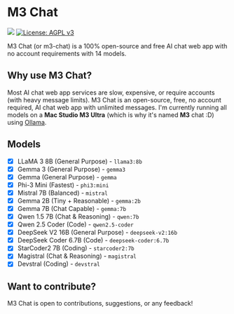 # M3 Chat
![](https://vercelbadge.vercel.app/api/myferr/m3-chat)
[![License: AGPL v3](https://img.shields.io/github/license/m3-chat/frontend?style=flat-square)](./LICENSE)

M3 Chat (or m3-chat) is a 100% open-source and free AI chat web app with no account requirements with 14 models.

## Why use M3 Chat?
Most AI chat web app services are slow, expensive, or require accounts (with heavy message limits). M3 Chat is an open-source, free, no account required, AI chat web app with unlimited messages.
I'm currently running all models on a **Mac Studio M3 Ultra** (which is why it's named **M3** chat :D) using [Ollama](https://ollama.com).

## Models
- [x]  LLaMA 3 8B (General Purpose) - `llama3:8b`
- [x]  Gemma 3 (General Purpose) - `gemma3`
- [x]  Gemma (General Purpose) - `gemma`
- [x]  Phi-3 Mini (Fastest) - `phi3:mini`
- [x]  Mistral 7B (Balanced) - `mistral`
- [x]  Gemma 2B (Tiny + Reasonable) - `gemma:2b`
- [x]  Gemma 7B (Chat Capable) - `gemma:7b`
- [x]  Qwen 1.5 7B (Chat & Reasoning) - `qwen:7b`
- [x]  Qwen 2.5 Coder (Code) - `qwen2.5-coder`
- [x]  DeepSeek V2 16B (General Purpose) - `deepseek-v2:16b`
- [x]  DeepSeek Coder 6.7B (Code) - `deepseek-coder:6.7b`
- [x]  StarCoder2 7B (Coding) - `starcoder2:7b`
- [x]  Magistral (Chat & Reasoning) - `magistral`
- [x]  Devstral (Coding) - `devstral`

## Want to contribute?
M3 Chat is open to contributions, suggestions, or any feedback!

